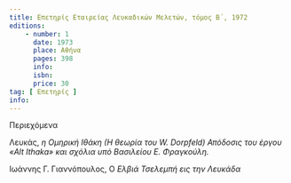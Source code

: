 ```yaml
---
title: Επετηρίς Εταιρείας Λευκαδικών Μελετών, τόμος Β΄, 1972
editions:
    - number: 1
      date: 1973
      place: Αθήνα
      pages: 398
      info: 
      isbn: 
      price: 30
tag: [ Επετηρίς ]
info: 
---
```


Περιεχόμενα

Λευκάς, *η Ομηρική Ιθάκη \(Η θεωρία του W. Dorpfeld\) Απόδοσις του έργου «Alt Ithaka» και σχόλια υπό Βασιλείου Ε. Φραγκούλη.*

Ιωάννης Γ. Γιαννόπουλος, Ο *Ελβιά Τσελεμπή εις την Λευκάδα*
